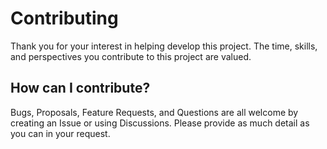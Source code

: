 # Contributing

Thank you for your interest in helping develop this project. The time, skills, and perspectives you contribute to this project are valued.

## How can I contribute?

Bugs, Proposals, Feature Requests, and Questions are all welcome by creating an Issue or using Discussions. Please provide as much detail as you can in your request.
